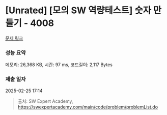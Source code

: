 # [Unrated] [모의 SW 역량테스트] 숫자 만들기 - 4008 

[문제 링크](https://swexpertacademy.com/main/code/problem/problemDetail.do?contestProbId=AWIeRZV6kBUDFAVH) 

### 성능 요약

메모리: 26,368 KB, 시간: 97 ms, 코드길이: 2,117 Bytes

### 제출 일자

2025-02-25 17:14



> 출처: SW Expert Academy, https://swexpertacademy.com/main/code/problem/problemList.do